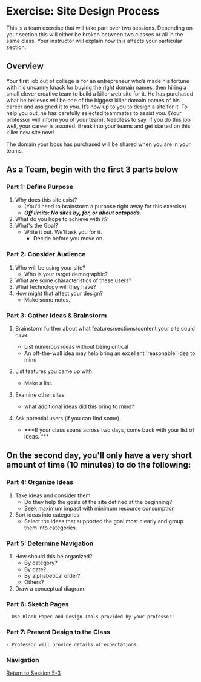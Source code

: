 
# Exercise: Site Design Process

This is a team exercise that will take part over two sessions.  Depending on your section this will either be broken between two classes or all in the same class.  Your instructor will explain how this affects your particular section.

## Overview

Your first job out of college is for an entrepreneur who’s made his fortune with his uncanny knack for buying the right domain names, then hiring a small clever creative team to build a killer web site for it. He has purchased what he believes will be one of the biggest killer domain names of his career and assigned it to you.  It’s now up to you to design a site for it.  To help you out, he has carefully selected teammates to assist you. (Your professor will inform you of your team). Needless to say, if you do this job well, your career is assured. Break into your teams and get started on this killer new site now!

The domain your boss has purchased will be shared when you are in your teams.

## As a Team, begin with the first 3 parts below

### Part 1: Define Purpose
1.	Why does this site exist?
    - (You'll need to brainstorm a purpose right away for this exercise)
    - ***Off limits:  No sites by, for, or about octopods.***
1.	What do you hope to achieve with it?
1.	What's the Goal?
	- Write it out.  We'll ask you for it.
	    - Decide before you move on.

### Part 2: Consider Audience
1.	Who will be using your site?
    - Who is your target demographic?
1.	What are some characteristics of these users?
1.	What technology will they have?
1.	How might that affect your design?
	- Make some notes.

### Part 3: Gather Ideas & Brainstorm
1. Brainstorm further about what features/sections/content your site could have
	- List numerous ideas without being critical
	- An off-the-wall idea may help bring an excellent 'reasonable' idea to mind
1. List features you came up with
	- Make a list.
1. Examine other sites.
	- what additional ideas did this bring to mind?
1. Ask potential users (if you can find some).

    - ***If your class spans across two days, come back with your list of ideas. ***

## On the second day, you'll only have a very short amount of time (10 minutes) to do the following:
 
### Part 4: Organize Ideas
1. Take ideas and consider them
    - Do they help the goals of the site defined at the beginning?
    - Seek maximum impact with minimum resource consumption
1. Sort ideas into categories
    - Select the ideas that supported the goal most clearly and group them into categories.
 
### Part 5: Determine Navigation
1. How should this be organized?
	- By category?
	- By date?
	- By alphabetical order?
	- Others?
1. Draw a conceptual diagram.
 
### Part 6: Sketch Pages
	- Use Blank Paper and Design Tools provided by your professor!

### Part 7: Present Design to the Class
    - Professor will provide details of expectations.

### Navigation
[Return to Session 5-3](../sessions/5-3.md)
